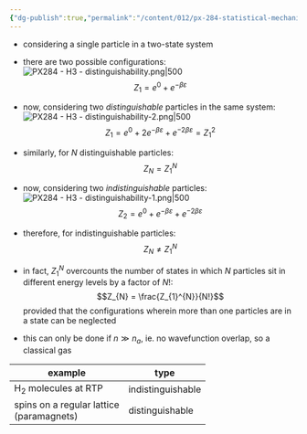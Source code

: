 ```yaml
---
{"dg-publish":true,"permalink":"/content/012/px-284-statistical-mechanics/h-gases/px-284-h3-distinguishability/","noteIcon":"1","created":"2025-01-13T10:13:18.783+00:00","updated":"2025-01-13T10:31:16.405+00:00"}
---
```


- considering a single particle in  a two-state system
- there are two possible configurations:
![PX284 - H3 - distinguishability.png|500](/img/user/pics/PX284%20-%20H3%20-%20distinguishability.png)
$$Z_{1} = e^{0} + e^ {-\beta \varepsilon} $$

- now, considering two *distinguishable* particles in the same system:
![PX284 - H3 - distinguishability-2.png|500](/img/user/pics/PX284%20-%20H3%20-%20distinguishability-2.png)
$$Z_{1} = e^{0} + 2e^{-\beta \varepsilon} + e^{-2\beta \varepsilon} = Z_{1} ^{2}$$

- similarly, for $N$ distinguishable particles:
$$Z_{N }= Z_{1} ^{N}$$

- now, considering two *indistinguishable* particles:
![PX284 - H3 - distinguishability-1.png|500](/img/user/pics/PX284%20-%20H3%20-%20distinguishability-1.png)
$$Z_{2} = e^{0} + e^{-\beta \varepsilon} + e^{-2\beta\varepsilon}$$
- therefore, for indistinguishable particles:
$$Z_{N }\neq Z_{1}^{N}$$
- in fact, $Z_{1}^{N}$ overcounts the number of states in which $N$ particles sit in different energy levels by a factor of $N!:$
$$Z_{N} = \frac{Z_{1}^{N}}{N!}$$
	provided that the configurations wherein more than one particles are in a state can be neglected
- this can only be done if $n \gg n_{a}$, ie. no wavefunction overlap, so a classical gas

| example                                     | type              |
| ------------------------------------------- | ----------------- |
| H$_2$ molecules at RTP                      | indistinguishable |
| spins on a regular lattice<br>(paramagnets) | distinguishable   |
